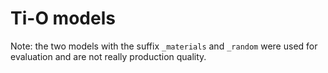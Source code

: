 # Ti-O models

Note: the two models with the suffix `_materials` and `_random` were used for evaluation and are not really production quality.

